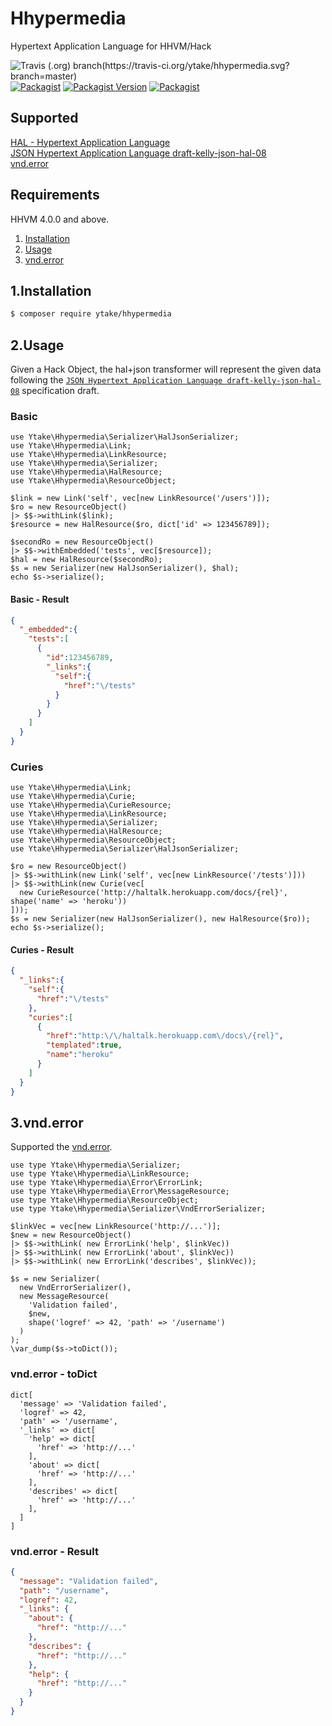 # Hhypermedia

Hypertext Application Language for HHVM/Hack

![Travis (.org) branch(https://travis-ci.org/ytake/hhypermedia.svg?branch=master)](https://img.shields.io/travis/ytake/hhypermedia/master.svg?style=flat-square)
[![Packagist](https://img.shields.io/packagist/dt/ytake/hhypermedia.svg?style=flat-square)](https://packagist.org/packages/ytake/hhypermedia)
[![Packagist Version](https://img.shields.io/packagist/v/ytake/hhypermedia.svg?color=orange&style=flat-square)](https://packagist.org/packages/ytake/hhypermedia)
[![Packagist](https://img.shields.io/packagist/l/ytake/hhypermedia.svg?style=flat-square)](https://packagist.org/packages/ytake/hhypermedia)

## Supported

[HAL - Hypertext Application Language](http://stateless.co/hal_specification.html)  
[JSON Hypertext Application Language draft-kelly-json-hal-08](https://tools.ietf.org/html/draft-kelly-json-hal-08)  
[vnd.error](https://github.com/blongden/vnd.error)

## Requirements

HHVM 4.0.0 and above.

1. [Installation](#1-installation)
2. [Usage](#2-usage)
3. [vnd.error](#3-vnd-error)

## 1.Installation

```bash
$ composer require ytake/hhypermedia
```

## 2.Usage

Given a Hack Object,
the hal+json transformer will represent the given data following the [`JSON Hypertext Application Language draft-kelly-json-hal-08`](https://tools.ietf.org/html/draft-kelly-json-hal-08) specification draft.

### Basic

```hack
use Ytake\Hhypermedia\Serializer\HalJsonSerializer;
use Ytake\Hhypermedia\Link;
use Ytake\Hhypermedia\LinkResource;
use Ytake\Hhypermedia\Serializer;
use Ytake\Hhypermedia\HalResource;
use Ytake\Hhypermedia\ResourceObject;

$link = new Link('self', vec[new LinkResource('/users')]);
$ro = new ResourceObject()
|> $$->withLink($link);
$resource = new HalResource($ro, dict['id' => 123456789]);

$secondRo = new ResourceObject()
|> $$->withEmbedded('tests', vec[$resource]);
$hal = new HalResource($secondRo);
$s = new Serializer(new HalJsonSerializer(), $hal);
echo $s->serialize();
```

#### Basic - Result

```json
{
  "_embedded":{
    "tests":[
      {
        "id":123456789,
        "_links":{
          "self":{
            "href":"\/tests"
          }
        }
      }
    ]
  }
}
```

### Curies

```hack
use Ytake\Hhypermedia\Link;
use Ytake\Hhypermedia\Curie;
use Ytake\Hhypermedia\CurieResource;
use Ytake\Hhypermedia\LinkResource;
use Ytake\Hhypermedia\Serializer;
use Ytake\Hhypermedia\HalResource;
use Ytake\Hhypermedia\ResourceObject;
use Ytake\Hhypermedia\Serializer\HalJsonSerializer;

$ro = new ResourceObject()
|> $$->withLink(new Link('self', vec[new LinkResource('/tests')]))
|> $$->withLink(new Curie(vec[
  new CurieResource('http://haltalk.herokuapp.com/docs/{rel}', shape('name' => 'heroku'))
]));
$s = new Serializer(new HalJsonSerializer(), new HalResource($ro));
echo $s->serialize();
```

#### Curies - Result

```json
{
  "_links":{
    "self":{
      "href":"\/tests"
    },
    "curies":[
      {
        "href":"http:\/\/haltalk.herokuapp.com\/docs\/{rel}",
        "templated":true,
        "name":"heroku"
      }
    ]
  }
}
```

## 3.vnd.error

Supported the [vnd.error](https://github.com/blongden/vnd.error).

```hack
use type Ytake\Hhypermedia\Serializer;
use type Ytake\Hhypermedia\LinkResource;
use type Ytake\Hhypermedia\Error\ErrorLink;
use type Ytake\Hhypermedia\Error\MessageResource;
use type Ytake\Hhypermedia\ResourceObject;
use type Ytake\Hhypermedia\Serializer\VndErrorSerializer;

$linkVec = vec[new LinkResource('http://...')];
$new = new ResourceObject()
|> $$->withLink( new ErrorLink('help', $linkVec))
|> $$->withLink( new ErrorLink('about', $linkVec))
|> $$->withLink( new ErrorLink('describes', $linkVec));

$s = new Serializer(
  new VndErrorSerializer(),
  new MessageResource(
    'Validation failed',
    $new,
    shape('logref' => 42, 'path' => '/username')
  )
);
\var_dump($s->toDict());
```

### vnd.error - toDict

```hack
dict[
  'message' => 'Validation failed',
  'logref' => 42,
  'path' => '/username',
  '_links' => dict[
    'help' => dict[
      'href' => 'http://...'
    ],
    'about' => dict[
      'href' => 'http://...'
    ],
    'describes' => dict[
      'href' => 'http://...'
    ],
  ]
]
```

### vnd.error - Result

```json
{
  "message": "Validation failed",
  "path": "/username",
  "logref": 42,
  "_links": {
    "about": {
      "href": "http://..."
    },
    "describes": {
      "href": "http://..."
    },
    "help": {
      "href": "http://..."
    }
  }
}
```
